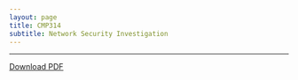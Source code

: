 ```yaml
---
layout: page
title: CMP314
subtitle: Network Security Investigation
---
```


---

<a href="/assets/pdfs/Networking_2_report.pdf" download>Download PDF </a>
<object data="/assets/pdfs/Networking_2_report.pdf" type="application/pdf" typemustmatch style="height: 750px; width: 100%;">
</object>